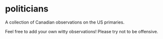 # politicians
A collection of Canadian observations on the US primaries.

Feel free to add your own witty observations!
Please try not to be offensive.
